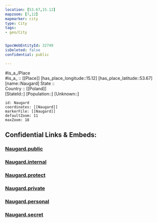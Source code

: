```yaml
---
location: [53.67,15.12] 
mapzoom: [7,12] 
mapmarker: city 
type: City
tags:
- geo/City


SpocWebEntityId: 32749
isDeleted: false
confidential: public

---
```

#is_a_/Place  
#is_a_ :: [[Place]] 
[has_place_longitude::15.12] 
[has_place_latitude::53.67] 
[name::Naugard] 
State ::  
Country :: [[Poland]]  
[StateId::] 
[Population::] 
[Unknown::] 


```leaflet
id: Naugard
coordinates: [[Naugard]] 
markerFile: [[Naugard]] 
defaultZoom: 11 
maxZoom: 18
```


## Confidential Links & Embeds: 

### [Naugard.public](/_public/\Earth\Continent\Europe\Europe~East\Poland\Provinces~Poland\West_Pomeranian\CityNaugard.public.md) 

### [Naugard.internal](/_internal/\Earth\Continent\Europe\Europe~East\Poland\Provinces~Poland\West_Pomeranian\CityNaugard.internal.md) 

### [Naugard.protect](/_protect/\Earth\Continent\Europe\Europe~East\Poland\Provinces~Poland\West_Pomeranian\CityNaugard.protect.md) 

### [Naugard.private](/_private/\Earth\Continent\Europe\Europe~East\Poland\Provinces~Poland\West_Pomeranian\CityNaugard.private.md) 

### [Naugard.personal](/_personal/\Earth\Continent\Europe\Europe~East\Poland\Provinces~Poland\West_Pomeranian\CityNaugard.personal.md) 

### [Naugard.secret](/_secret/\Earth\Continent\Europe\Europe~East\Poland\Provinces~Poland\West_Pomeranian\CityNaugard.secret.md)

